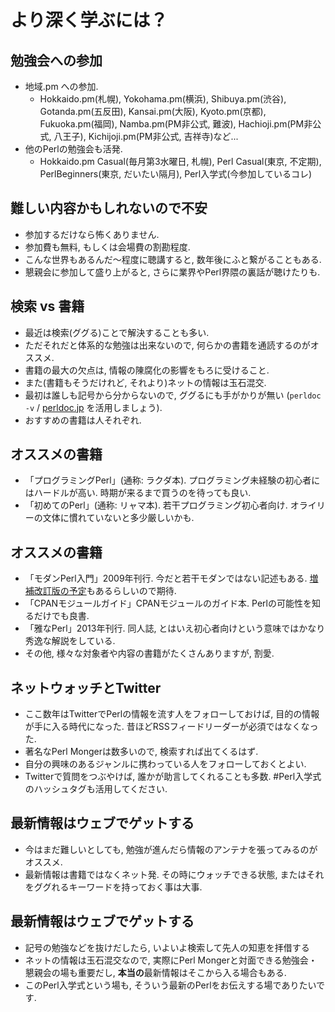 # より深く学ぶには？

## 勉強会への参加
- 地域.pm への参加.
    - Hokkaido.pm(札幌), Yokohama.pm(横浜), Shibuya.pm(渋谷), Gotanda.pm(五反田), Kansai.pm(大阪), Kyoto.pm(京都), Fukuoka.pm(福岡), Namba.pm(PM非公式, 難波), Hachioji.pm(PM非公式, 八王子), Kichijoji.pm(PM非公式, 吉祥寺)など...
- 他のPerlの勉強会も活発.
    - Hokkaido.pm Casual(毎月第3水曜日, 札幌), Perl Casual(東京, 不定期), PerlBeginners(東京, だいたい隔月), Perl入学式(今参加しているコレ)

## 難しい内容かもしれないので不安
- 参加するだけなら怖くありません.
- 参加費も無料, もしくは会場費の割勘程度.
- こんな世界もあるんだ〜程度に聴講すると, 数年後にふと繋がることもある.
- 懇親会に参加して盛り上がると, さらに業界やPerl界隈の裏話が聴けたりも.

## 検索 vs 書籍
- 最近は検索(ググる)ことで解決することも多い. 
- ただそれだと体系的な勉強は出来ないので, 何らかの書籍を通読するのがオススメ.
- 書籍の最大の欠点は, 情報の陳腐化の影響をもろに受けること.
- また(書籍もそうだけれど, それより)ネットの情報は玉石混交.
- 最初は誰しも記号から分からないので, ググるにも手がかりが無い (`perldoc -v` / [perldoc.jp](http://perldoc.jp/) を活用しましょう).
- おすすめの書籍は人それぞれ.

## オススメの書籍
- 「プログラミングPerl」(通称: ラクダ本). プログラミング未経験の初心者にはハードルが高い. 時期が来るまで買うのを待っても良い.
- 「初めてのPerl」(通称: リャマ本). 若干プログラミング初心者向け. オライリーの文体に慣れていないと多少厳しいかも.

## オススメの書籍
- 「モダンPerl入門」2009年刊行. 今だと若干モダンではない記述もある. [増補改訂版の予定](http://codezine.jp/book/modernperl2)もあるらしいので期待.
- 「CPANモジュールガイド」CPANモジュールのガイド本. Perlの可能性を知るだけでも良書.
- 「雅なPerl」2013年刊行. 同人誌, とはいえ初心者向けという意味ではかなり秀逸な解説をしている.
- その他, 様々な対象者や内容の書籍がたくさんありますが, 割愛.

## ネットウォッチとTwitter
- ここ数年はTwitterでPerlの情報を流す人をフォローしておけば, 目的の情報が手に入る時代になった. 昔ほどRSSフィードリーダーが必須ではなくなった.
- 著名なPerl Mongerは数多いので, 検索すれば出てくるはず.
- 自分の興味のあるジャンルに携わっている人をフォローしておくとよい.
- Twitterで質問をつぶやけば, 誰かが助言してくれることも多数. #Perl入学式 のハッシュタグも活用してください.

## 最新情報はウェブでゲットする
- 今はまだ難しいとしても, 勉強が進んだら情報のアンテナを張ってみるのがオススメ.
- 最新情報は書籍ではなくネット発. その時にウォッチできる状態, またはそれをググれるキーワードを持っておく事は大事.

## 最新情報はウェブでゲットする
- 記号の勉強などを抜けだしたら, いよいよ検索して先人の知恵を拝借する
- ネットの情報は玉石混交なので, 実際にPerl Mongerと対面できる勉強会・懇親会の場も重要だし, **本当の**最新情報はそこから入る場合もある.
- このPerl入学式という場も, そういう最新のPerlをお伝えする場でありたいです.
